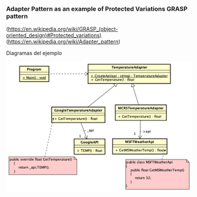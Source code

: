 ### Adapter Pattern as an example of Protected Variations GRASP pattern
(https://en.wikipedia.org/wiki/GRASP_(object-oriented_design)#Protected_variations)
(https://en.wikipedia.org/wiki/Adapter_pattern)

Diagramas del ejemplo

![Adapter](./AdapterImp.png)